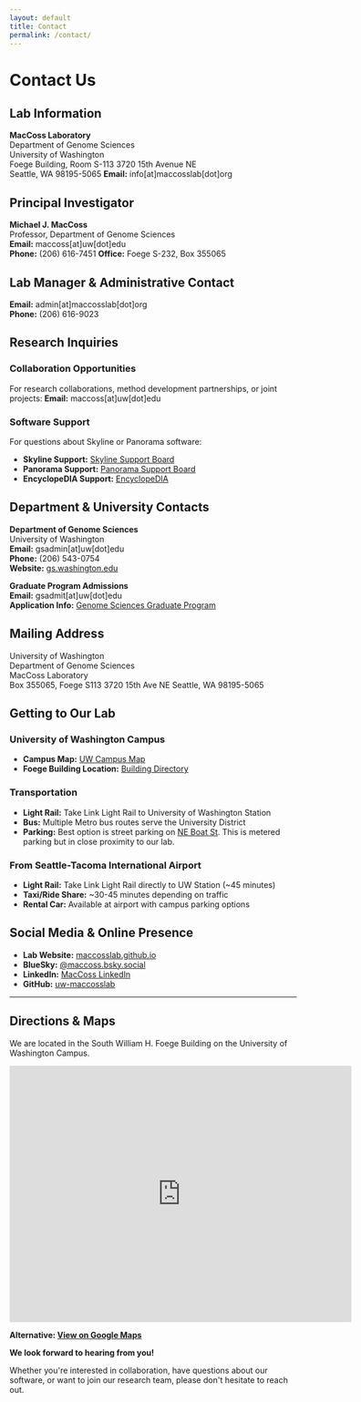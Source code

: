 ```yaml
---
layout: default
title: Contact
permalink: /contact/
---
```


# Contact Us

## Lab Information

**MacCoss Laboratory**  
Department of Genome Sciences  
University of Washington  
Foege Building, Room S-113 
3720 15th Avenue NE  
Seattle, WA 98195-5065
**Email:** info[at]maccosslab[dot]org

## Principal Investigator

**Michael J. MacCoss**  
Professor, Department of Genome Sciences  
**Email:** maccoss[at]uw[dot]edu  
**Phone:** (206) 616-7451 
**Office:** Foege S-232, Box 355065

## Lab Manager & Administrative Contact

**Email:** admin[at]maccosslab[dot]org  
**Phone:** (206) 616-9023

## Research Inquiries

### Collaboration Opportunities
For research collaborations, method development partnerships, or joint projects:
**Email:** maccoss[at]uw[dot]edu

### Software Support
For questions about Skyline or Panorama software:
- **Skyline Support:** [Skyline Support Board](https://skyline.ms/project/home/support/begin.view)
- **Panorama Support:** [Panorama Support Board](https://panoramaweb.org/home/support/project-begin.view)
- **EncyclopeDIA Support:** [EncyclopeDIA](https://bitbucket.org/searleb/encyclopedia/wiki/Home)


## Department & University Contacts

**Department of Genome Sciences**  
University of Washington  
**Email:** gsadmin[at]uw[dot]edu  
**Phone:** (206) 543-0754  
**Website:** [gs.washington.edu](https://www.gs.washington.edu)

**Graduate Program Admissions**  
**Email:** gsadmit[at]uw[dot]edu  
**Application Info:** [Genome Sciences Graduate Program](https://www.gs.washington.edu/academics/gradprogram/)

## Mailing Address

University of Washington  
Department of Genome Sciences  
MacCoss Laboratory  
Box 355065, Foege S113
3720 15th Ave NE
Seattle, WA 98195-5065

## Getting to Our Lab

### University of Washington Campus
- **Campus Map:** [UW Campus Map](https://www.washington.edu/maps/)
- **Foege Building Location:** [Building Directory](https://www.washington.edu/maps/?foege)

### Transportation
- **Light Rail:** Take Link Light Rail to University of Washington Station
- **Bus:** Multiple Metro bus routes serve the University District
- **Parking:** Best option is street parking on [NE Boat St](https://maps.app.goo.gl/mwKbXTnNSKTNNKaY6). This is metered parking but in close proximity to our lab.

### From Seattle-Tacoma International Airport
- **Light Rail:** Take Link Light Rail directly to UW Station (~45 minutes)
- **Taxi/Ride Share:** ~30-45 minutes depending on traffic
- **Rental Car:** Available at airport with campus parking options

## Social Media & Online Presence

- **Lab Website:** [maccosslab.github.io](https://maccosslab.github.io)
- **BlueSky:** [@maccoss.bsky.social](https://bsky.app/profile/maccoss.bsky.social)
- **LinkedIn:** [MacCoss LinkedIn](https://www.linkedin.com/in/maccoss/)
- **GitHub:** [uw-maccosslab](https://github.com/uw-maccosslab)

---

## Directions & Maps
We are located in the South William H. Foege Building on the University of Washington Campus.

<div class="contact-map">
  <iframe src="https://www.google.com/maps/embed?pb=!1m18!1m12!1m3!1d691.6058708731994!2d-122.31359327543521!3d47.65200265931735!2m3!1f0!2f0!3f0!3m2!1i1024!2i768!4f13.1!3m3!1m2!1s0x549014ede268fbed%3A0x2b7f118ebfa49ee4!2sGenome%20Sciences!5e0!3m2!1sen!2sus!4v1754182514773!5m2!1sen!2sus" width="600" height="450" style="border:0;" allowfullscreen loading="lazy"></iframe>
</div>

**Alternative: [View on Google Maps](https://maps.google.com/?q=Genome+Sciences,+University+of+Washington,+Seattle,+WA)**

**We look forward to hearing from you!**

Whether you're interested in collaboration, have questions about our software, or want to join our research team, please don't hesitate to reach out.